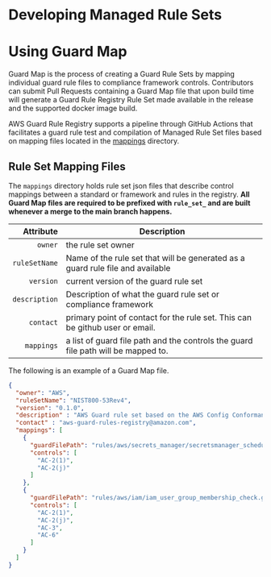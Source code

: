 # Developing Managed Rule Sets

# Using Guard Map

Guard Map is the process of creating a Guard Rule Sets by mapping individual guard rule files to compliance framework controls. Contributors can submit Pull Requests containing a Guard Map file that upon build time will generate a Guard Rule Registry Rule Set made available in the release and the supported docker image build.


AWS Guard Rule Registry supports a pipeline through GitHub Actions that facilitates a guard rule test and compilation of Managed Rule Set files based on mapping files located in the [mappings](/mappings) directory.

## Rule Set Mapping Files

The `mappings` directory holds rule set json files that describe control mappings between a standard or framework and rules in the registry. **All Guard Map files are required to be prefixed with `rule_set_` and are built whenever a merge to the main branch happens.**

| **Attribute** | **Description** |
| ------------: | --------------- |
| `owner` | the rule set owner |
| `ruleSetName` | Name of the rule set that will be generated as a guard rule file and available |
| ` version` | current version of the guard rule set |
| `description` | Description of what the guard rule set or compliance framework |
| `contact` | primary point of contact for the rule set. This can be github user or email. |
| `mappings` | a list of guard file path and the controls the guard file path will be mapped to. |

The following is an example of a Guard Map file.

```json
{
  "owner": "AWS",
  "ruleSetName": "NIST800-53Rev4",
  "version": "0.1.0",
  "description" : "AWS Guard rule set based on the AWS Config Conformance Pack for NIST 800-53 revision 4.",
  "contact" : "aws-guard-rules-registry@amazon.com",
  "mappings": [
    {
      "guardFilePath": "rules/aws/secrets_manager/secretsmanager_scheduled_rotation_success_check.guard",
      "controls": [
        "AC-2(1)",
        "AC-2(j)"
      ]
    },
    {
      "guardFilePath": "rules/aws/iam/iam_user_group_membership_check.guard",
      "controls": [
        "AC-2(1)",
        "AC-2(j)",
        "AC-3",
        "AC-6"
      ]
    }
  ]
}
```